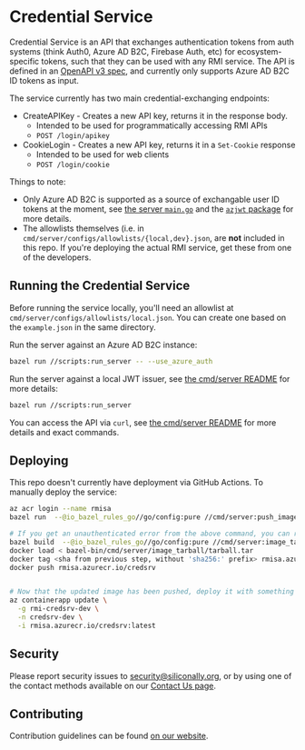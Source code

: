 # Credential Service

Credential Service is an API that exchanges authentication tokens from auth systems (think Auth0, Azure AD B2C, Firebase Auth, etc) for ecosystem-specific tokens, such that they can be used with any RMI service. The API is defined in an [OpenAPI v3 spec](/openapi/user.yaml), and currently only supports Azure AD B2C ID tokens as input.

The service currently has two main credential-exchanging endpoints:

- CreateAPIKey - Creates a new API key, returns it in the response body.
  - Intended to be used for programmatically accessing RMI APIs
  - `POST /login/apikey`
- CookieLogin - Creates a new API key, returns it in a `Set-Cookie` response
  - Intended to be used for web clients
  - `POST /login/cookie`

Things to note:

- Only Azure AD B2C is supported as a source of exchangable user ID tokens at the moment, see [the server `main.go`](/cmd/server/main.go) and the [`azjwt` package](/azure/azjwt/azjwt.go) for more details.
- The allowlists themselves (i.e. in `cmd/server/configs/allowlists/{local,dev}.json`, are **not** included in this repo. If you're deploying the actual RMI service, get these from one of the developers.

## Running the Credential Service

Before running the service locally, you'll need an allowlist at `cmd/server/configs/allowlists/local.json`. You can create one based on the `example.json` in the same directory.

Run the server against an Azure AD B2C instance:

```bash
bazel run //scripts:run_server -- --use_azure_auth
```

Run the server against a local JWT issuer, see [the cmd/server README](/cmd/server/README.md) for more details:

```bash
bazel run //scripts:run_server
```

You can access the API via `curl`, see [the cmd/server README](/cmd/server/README.md) for more details and exact commands.

## Deploying

This repo doesn't currently have deployment via GitHub Actions. To manually deploy the service:

```bash
az acr login --name rmisa
bazel run  --@io_bazel_rules_go//go/config:pure //cmd/server:push_image

# If you get an unauthenticated error from the above command, you can run:
bazel build  --@io_bazel_rules_go//go/config:pure //cmd/server:image_tarball
docker load < bazel-bin/cmd/server/image_tarball/tarball.tar
docker tag <sha from previous step, without 'sha256:' prefix> rmisa.azurecr.io/credsrv
docker push rmisa.azurecr.io/credsrv


# Now that the updated image has been pushed, deploy it with something like:
az containerapp update \
  -g rmi-credsrv-dev \
  -n credsrv-dev \
  -i rmisa.azurecr.io/credsrv:latest
```

## Security

Please report security issues to security@siliconally.org, or by using one of
the contact methods available on our
[Contact Us page](https://siliconally.org/contact/).

## Contributing

Contribution guidelines can be found [on our website](https://siliconally.org/oss/contributor-guidelines).
